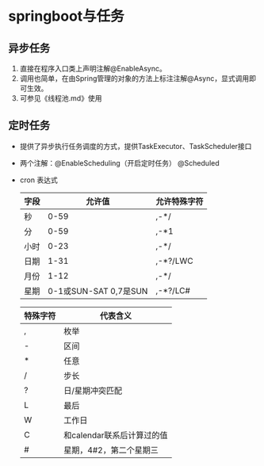 # springboot与任务

## 异步任务

1. 直接在程序入口类上声明注解@EnableAsync。
2. 调用也简单，在由Spring管理的对象的方法上标注注解@Async，显式调用即可生效。
3. 可参见《线程池.md》使用

## 定时任务

- 提供了异步执行任务调度的方式，提供TaskExecutor、TaskScheduler接口

- 两个注解：@EnableScheduling（开启定时任务） @Scheduled

- cron 表达式

  | 字段 | 允许值                | 允许特殊字符 |
  | ---- | --------------------- | ------------ |
  | 秒   | 0-59                  | ,-*/         |
  | 分   | 0-59                  | ,-*1         |
  | 小时 | 0-23                  | ,-*/         |
  | 日期 | 1-31                  | ,-*?/LWC     |
  | 月份 | 1-12                  | ,-*/         |
  | 星期 | 0-1或SUN-SAT 0,7是SUN | ,-*?/LC#     |

   

  | 特殊字符 | 代表含义                   |
  | -------- | -------------------------- |
  | ,        | 枚举                       |
  | -        | 区间                       |
  | *        | 任意                       |
  | /        | 步长                       |
  | ?        | 日/星期冲突匹配            |
  | L        | 最后                       |
  | W        | 工作日                     |
  | C        | 和calendar联系后计算过的值 |
  | #        | 星期，4#2，第二个星期三    |




